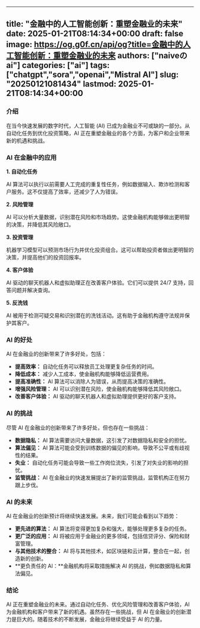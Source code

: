 
---
title: "金融中的人工智能创新：重塑金融业的未来"
date: 2025-01-21T08:14:34+00:00
draft: false
image: https://og.g0f.cn/api/og?title=金融中的人工智能创新：重塑金融业的未来
authors: ["naiveのai"]
categories: ["ai"]
tags: ["chatgpt","sora","openai","Mistral AI"]
slug: "20250121081434"
lastmod: 2025-01-21T08:14:34+00:00
---
### 介绍

在当今快速发展的数字时代，人工智能 (AI) 已成为金融业不可或缺的一部分。从自动化任务到优化投资策略，AI 正在重塑金融业的各个方面，为客户和企业带来新的机遇和挑战。

### AI 在金融中的应用

**1. 自动化任务**

AI 算法可以执行以前需要人工完成的重复性任务，例如数据输入、欺诈检测和客户服务。这不仅提高了效率，还减少了人为错误。

**2. 风险管理**

AI 可以分析大量数据，识别潜在风险和市场趋势。这使金融机构能够做出更明智的决策，并降低其风险敞口。

**3. 投资管理**

机器学习模型可以预测市场行为并优化投资组合。这可以帮助投资者做出更明智的决策，并提高他们的投资回报率。

**4. 客户体验**

AI 驱动的聊天机器人和虚拟助理正在改善客户体验。它们可以提供 24/7 支持，回答问题并解决查询。

**5. 反洗钱**

AI 被用于检测可疑交易和识别潜在的洗钱活动。这有助于金融机构遵守法规并保护其客户。

### AI 的好处

AI 在金融业的创新带来了许多好处，包括：

* **提高效率：** 自动化任务可以释放员工处理更复杂任务的时间。
* **降低成本：** 减少人工成本，使金融机构能够降低运营费用。
* **提高准确性：** AI 算法可以消除人为错误，从而提高决策的准确性。
* **增强风险管理：** AI 可以识别潜在风险，使金融机构能够降低其风险敞口。
* **改善客户体验：** AI 驱动的聊天机器人和虚拟助理提供更好的客户支持。

### AI 的挑战

尽管 AI 在金融业的创新带来了许多好处，但也存在一些挑战：

* **数据隐私：** AI 算法需要访问大量数据，这引发了对数据隐私和安全的担忧。
* **算法偏见：** AI 算法可能会受到训练数据的偏见的影响，导致不公平或有歧视性的结果。
* **失业：** 自动化任务可能会导致一些工作岗位流失，引发了对失业的影响的担忧。
* **监管挑战：** AI 在金融业的快速发展提出了新的监管挑战，监管机构正在努力跟上步伐。

### AI 的未来

AI 在金融业的创新预计将继续快速发展。未来，我们可能会看到以下趋势：

* **更先进的算法：** AI 算法将变得更加复杂和强大，能够处理更多复杂的任务。
* **更广泛的应用：** AI 将被应用于金融业的更多领域，包括信贷评分、保险和财富管理。
* **与其他技术的整合：** AI 将与其他技术，如区块链和云计算，整合在一起，创造新的创新。
* **更负责任的 AI：**金融机构将采取措施解决 AI 的挑战，例如数据隐私和算法偏见。

### 结论

AI 正在重塑金融业的未来。通过自动化任务、优化风险管理和改善客户体验，AI 为金融机构和客户带来了新的机遇。虽然存在一些挑战，但 AI 在金融业的创新潜力是巨大的。随着技术的不断发展，金融业将继续受益于 AI 的力量。